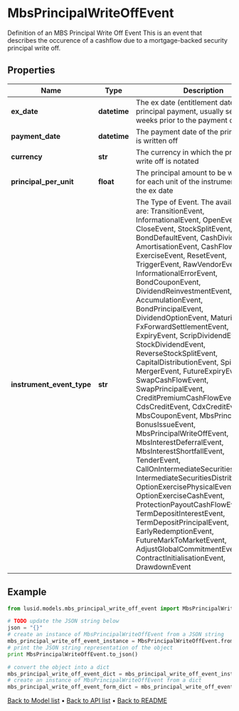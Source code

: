 # MbsPrincipalWriteOffEvent

Definition of an MBS Principal Write Off Event  This is an event that describes the occurence of a cashflow due to a mortgage-backed security principal write off.

## Properties
Name | Type | Description | Notes
------------ | ------------- | ------------- | -------------
**ex_date** | **datetime** | The ex date (entitlement date) of the principal payment, usually several weeks prior to the payment date | 
**payment_date** | **datetime** | The payment date of the principal that is written off | 
**currency** | **str** | The currency in which the principal write off is notated | 
**principal_per_unit** | **float** | The principal amount to be written off for each unit of the instrument held on the ex date | [optional] 
**instrument_event_type** | **str** | The Type of Event. The available values are: TransitionEvent, InformationalEvent, OpenEvent, CloseEvent, StockSplitEvent, BondDefaultEvent, CashDividendEvent, AmortisationEvent, CashFlowEvent, ExerciseEvent, ResetEvent, TriggerEvent, RawVendorEvent, InformationalErrorEvent, BondCouponEvent, DividendReinvestmentEvent, AccumulationEvent, BondPrincipalEvent, DividendOptionEvent, MaturityEvent, FxForwardSettlementEvent, ExpiryEvent, ScripDividendEvent, StockDividendEvent, ReverseStockSplitEvent, CapitalDistributionEvent, SpinOffEvent, MergerEvent, FutureExpiryEvent, SwapCashFlowEvent, SwapPrincipalEvent, CreditPremiumCashFlowEvent, CdsCreditEvent, CdxCreditEvent, MbsCouponEvent, MbsPrincipalEvent, BonusIssueEvent, MbsPrincipalWriteOffEvent, MbsInterestDeferralEvent, MbsInterestShortfallEvent, TenderEvent, CallOnIntermediateSecuritiesEvent, IntermediateSecuritiesDistributionEvent, OptionExercisePhysicalEvent, OptionExerciseCashEvent, ProtectionPayoutCashFlowEvent, TermDepositInterestEvent, TermDepositPrincipalEvent, EarlyRedemptionEvent, FutureMarkToMarketEvent, AdjustGlobalCommitmentEvent, ContractInitialisationEvent, DrawdownEvent | 

## Example

```python
from lusid.models.mbs_principal_write_off_event import MbsPrincipalWriteOffEvent

# TODO update the JSON string below
json = "{}"
# create an instance of MbsPrincipalWriteOffEvent from a JSON string
mbs_principal_write_off_event_instance = MbsPrincipalWriteOffEvent.from_json(json)
# print the JSON string representation of the object
print MbsPrincipalWriteOffEvent.to_json()

# convert the object into a dict
mbs_principal_write_off_event_dict = mbs_principal_write_off_event_instance.to_dict()
# create an instance of MbsPrincipalWriteOffEvent from a dict
mbs_principal_write_off_event_form_dict = mbs_principal_write_off_event.from_dict(mbs_principal_write_off_event_dict)
```
[Back to Model list](../README.md#documentation-for-models) &#8226; [Back to API list](../README.md#documentation-for-api-endpoints) &#8226; [Back to README](../README.md)



